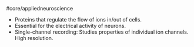 #core/appliedneuroscience

- Proteins that regulate the flow of ions in/out of cells.
- Essential for the electrical activity of neurons.
- Single-channel recording: Studies properties of individual ion channels. High resolution.
